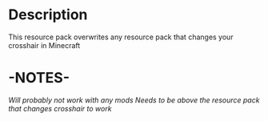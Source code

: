 # Description  
This resource pack overwrites any resource pack that changes your crosshair in Minecraft


# -NOTES-  
*Will probably not work with any mods*  *Needs to be above the resource pack that changes crosshair to work*
